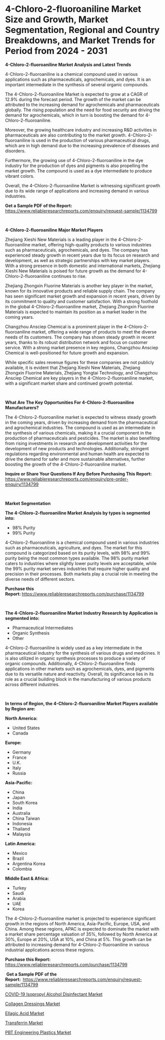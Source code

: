 <p><h1>4-Chloro-2-fluoroaniline Market Size and Growth, Market Segmentation, Regional and Country Breakdowns, and Market Trends for Period from 2024 -  2031</h1></p><p><strong>4-Chloro-2-fluoroaniline Market Analysis and Latest Trends</strong></p>
<p><p>4-Chloro-2-fluoroaniline is a chemical compound used in various applications such as pharmaceuticals, agrochemicals, and dyes. It is an important intermediate in the synthesis of several organic compounds.</p><p>The 4-Chloro-2-fluoroaniline Market is expected to grow at a CAGR of 12.9% during the forecast period. The growth of the market can be attributed to the increasing demand for agrochemicals and pharmaceuticals globally. The rising population and the need for food security are driving the demand for agrochemicals, which in turn is boosting the demand for 4-Chloro-2-fluoroaniline.</p><p>Moreover, the growing healthcare industry and increasing R&D activities in pharmaceuticals are also contributing to the market growth. 4-Chloro-2-fluoroaniline is used in the production of various pharmaceutical drugs, which are in high demand due to the increasing prevalence of diseases and disorders.</p><p>Furthermore, the growing use of 4-Chloro-2-fluoroaniline in the dye industry for the production of dyes and pigments is also propelling the market growth. The compound is used as a dye intermediate to produce vibrant colors.</p><p>Overall, the 4-Chloro-2-fluoroaniline Market is witnessing significant growth due to its wide range of applications and increasing demand in various industries.</p></p>
<p><strong>Get a Sample PDF of the Report:&nbsp;</strong> <a href="https://www.reliableresearchreports.com/enquiry/request-sample/1134799">https://www.reliableresearchreports.com/enquiry/request-sample/1134799</a></p>
<p>&nbsp;</p>
<p><strong>4-Chloro-2-fluoroaniline Major Market Players</strong></p>
<p><p>Zhejiang Xieshi New Materials is a leading player in the 4-Chloro-2-fluoroaniline market, offering high-quality products to various industries such as pharmaceuticals, agrochemicals, and dyes. The company has experienced steady growth in recent years due to its focus on research and development, as well as strategic partnerships with key market players. With a strong presence in both domestic and international markets, Zhejiang Xieshi New Materials is poised for future growth as the demand for 4-Chloro-2-fluoroaniline continues to rise.</p><p>Zhejiang Zhongxin Fluorine Materials is another key player in the market, known for its innovative products and reliable supply chain. The company has seen significant market growth and expansion in recent years, driven by its commitment to quality and customer satisfaction. With a strong foothold in the global 4-Chloro-2-fluoroaniline market, Zhejiang Zhongxin Fluorine Materials is expected to maintain its position as a market leader in the coming years.</p><p>Changzhou Ansciep Chemical is a prominent player in the 4-Chloro-2-fluoroaniline market, offering a wide range of products to meet the diverse needs of its customers. The company has shown steady growth in recent years, thanks to its robust distribution network and focus on customer service. With a strong market presence in key regions, Changzhou Ansciep Chemical is well-positioned for future growth and expansion.</p><p>While specific sales revenue figures for these companies are not publicly available, it is evident that Zhejiang Xieshi New Materials, Zhejiang Zhongxin Fluorine Materials, Zhejiang Yongtai Technology, and Changzhou Ansciep Chemical are key players in the 4-Chloro-2-fluoroaniline market, with a significant market share and continued growth potential.</p></p>
<p>&nbsp;</p>
<p><strong>What Are The Key Opportunities For 4-Chloro-2-fluoroaniline Manufacturers?</strong></p>
<p><p>The 4-Chloro-2-fluoroaniline market is expected to witness steady growth in the coming years, driven by increasing demand from the pharmaceutical and agrochemical industries. The compound is used as an intermediate in the synthesis of various chemicals, making it a crucial component in the production of pharmaceuticals and pesticides. The market is also benefiting from rising investments in research and development activities for the development of new products and technologies. Additionally, stringent regulations regarding environmental and human health are expected to drive the demand for safer and more sustainable alternatives, further boosting the growth of the 4-Chloro-2-fluoroaniline market.</p></p>
<p><strong>Inquire or Share Your Questions If Any Before Purchasing This Report:</strong> <a href="https://www.reliableresearchreports.com/enquiry/pre-order-enquiry/1134799">https://www.reliableresearchreports.com/enquiry/pre-order-enquiry/1134799</a></p>
<p>&nbsp;</p>
<p><strong>Market Segmentation</strong></p>
<p><strong>The 4-Chloro-2-fluoroaniline Market Analysis by types is segmented into:</strong></p>
<p><ul><li>98% Purity</li><li>99% Purity</li></ul></p>
<p><p>4-Chloro-2-fluoroaniline is a chemical compound used in various industries such as pharmaceuticals, agriculture, and dyes. The market for this compound is categorized based on its purity levels, with 98% and 99% purity being the most common types available. The 98% purity market caters to industries where slightly lower purity levels are acceptable, while the 99% purity market serves industries that require higher quality and precision in their processes. Both markets play a crucial role in meeting the diverse needs of different sectors.</p></p>
<p><strong>Purchase this Report:&nbsp;</strong><a href="https://www.reliableresearchreports.com/purchase/1134799">https://www.reliableresearchreports.com/purchase/1134799</a></p>
<p>&nbsp;</p>
<p><strong>The 4-Chloro-2-fluoroaniline Market Industry Research by Application is segmented into:</strong></p>
<p><ul><li>Pharmaceutical Intermediates</li><li>Organic Synthesis</li><li>Other</li></ul></p>
<p><p>4-Chloro-2-fluoroaniline is widely used as a key intermediate in the pharmaceutical industry for the synthesis of various drugs and medicines. It is also utilized in organic synthesis processes to produce a variety of organic compounds. Additionally, 4-Chloro-2-fluoroaniline finds applications in other markets such as agrochemicals, dyes, and pigments due to its versatile nature and reactivity. Overall, its significance lies in its role as a crucial building block in the manufacturing of various products across different industries.</p></p>
<p>&nbsp;</p>
<p><strong>In terms of Region, the 4-Chloro-2-fluoroaniline Market Players available by Region are:</strong></p>
<p>
    <p> <strong> North America: </strong>
        <ul>
            <li>United States</li>
            <li>Canada</li>
        </ul>
        </p> 
    <p> <strong> Europe: </strong>
        <ul>
            <li>Germany</li>
            <li>France</li>
            <li>U.K.</li>
            <li>Italy</li>
            <li>Russia</li>
        </ul>
        </p> 
    <p> <strong> Asia-Pacific: </strong>
        <ul>
            <li>China</li>
            <li>Japan</li>
            <li>South Korea</li>
            <li>India</li>
            <li>Australia</li>
            <li>China Taiwan</li>
            <li>Indonesia</li>
            <li>Thailand</li>
            <li>Malaysia</li>
        </ul>
        </p> 
    <p> <strong> Latin America: </strong>
        <ul>
            <li>Mexico</li>
            <li>Brazil</li>
            <li>Argentina Korea</li>
            <li>Colombia</li>
        </ul>
        </p> 
    <p> <strong> Middle East & Africa: </strong>
        <ul>
            <li>Turkey</li>
            <li>Saudi</li>
            <li>Arabia</li>
            <li>UAE</li>
            <li>Korea</li>
        </ul>
    </p>
    </p>
<p><p>The 4-Chloro-2-fluoroaniline market is projected to experience significant growth in the regions of North America, Asia-Pacific, Europe, USA, and China. Among these regions, APAC is expected to dominate the market with a market share percentage valuation of 35%, followed by North America at 30%, Europe at 20%, USA at 10%, and China at 5%. This growth can be attributed to increasing demand for 4-Chloro-2-fluoroaniline in various industrial applications across these regions.</p></p>
<p><strong>Purchase this Report: </strong><a href="https://www.reliableresearchreports.com/purchase/1134799">https://www.reliableresearchreports.com/purchase/1134799</a></p>
<p>&nbsp;<strong>Get a Sample PDF of the Report:&nbsp;&nbsp;</strong><a href="https://www.reliableresearchreports.com/enquiry/request-sample/1134799">https://www.reliableresearchreports.com/enquiry/request-sample/1134799</a></p>
<p><strong></strong></p>
<p><p><a href="https://github.com/Hazelklievgspy6vdcsmu106w/Market-Research-Report-List-1/blob/main/covid-19-isopropyl-alcohol-disinfectant-market.md">COVID-19 Isopropyl Alcohol Disinfectant Market</a></p><p><a href="https://medium.com/@cynthiajohnson755/collagen-dressings-market-analysis-and-sze-forecasted-for-period-from-2024-to-2031-c09663f823d5">Collagen Dressings Market</a></p><p><a href="https://medium.com/@marielong2006/ellagic-acid-market-comprehensive-assessment-by-type-application-and-geography-8dc1d1790ee4">Ellagic Acid Market</a></p><p><a href="https://medium.com/@marielong2006/transferrin-market-analysis-its-cagr-market-segmentation-and-global-industry-overview-02d182f57be7">Transferrin Market</a></p><p><a href="https://github.com/ChiragRp1/Market-Research-Report-List-3/blob/main/pbt-engineering-plastics-market.md">PBT Engineering Plastics Market</a></p></p>